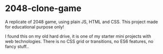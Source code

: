 # 2048-clone-game
A replicate of 2048 game, using plain JS, HTML and CSS.
This project made for educational purpose only!

I found this on my old hard drive, it is one of my starter mini 
projects with web technologies. There is no CSS grid or transitions, 
no ES6 features, no fancy stuff..

